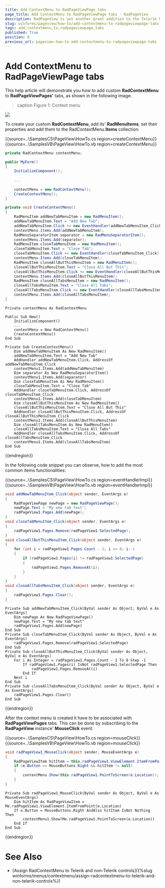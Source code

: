 ```yaml
---
title: Add ContextMenu to RadPageViewPage tabs
page_title: Add ContextMenu to RadPageViewPage tabs - RadPageView
description: RadPageView is yet another great addition to the Telerik UI for WinForms suite. As the name implies, this control layouts pages of subcontrols in different views.
slug: winforms/pageview/how-to/add-contextmenu-to-radpageviewpage-tabs
tags: add,contextmenu,to,radpageviewpage,tabs
published: True
position: 0
previous_url: pageview-how-to-add-contextmenu-to-radpageviewpage-tabs
---
```


# Add ContextMenu to RadPageViewPage tabs

This help article will demonstrate you how to add custom __RadContextMenu__ to __RadPageViewPages'__ tabs, as shown in the following image.

>caption Figure 1: Context menu

![](images/pageview-how-to-add-contextmenu-to-radpageview-tabs001.png)

To create your custom __RadContextMenu__, add its' __RadMenuItems__, set their properties and add them to the RadContextMenu.**Items** collection:

{{source=..\SamplesCS\PageView\HowTo.cs region=createContextMenu}} 
{{source=..\SamplesVB\PageView\HowTo.vb region=createContextMenu}} 

````C#
private RadContextMenu contextMenu;

public MyForm()
{
    InitializeComponent();
    
    ...
    
    contextMenu = new RadContextMenu();
    CreateContextMenu();
}

private void CreateContextMenu()
{
    RadMenuItem addNewTabMenuItem = new RadMenuItem();
    addNewTabMenuItem.Text = "Add New Tab";
    addNewTabMenuItem.Click += new EventHandler(addNewTabMenuItem_Click);
    contextMenu.Items.Add(addNewTabMenuItem);
    RadMenuSeparatorItem separator = new RadMenuSeparatorItem();
    contextMenu.Items.Add(separator);
    RadMenuItem closeTabMenuItem = new RadMenuItem();
    closeTabMenuItem.Text = "Close Tab";
    closeTabMenuItem.Click += new EventHandler(closeTabMenuItem_Click);
    contextMenu.Items.Add(closeTabMenuItem);
    RadMenuItem closeAllButThisMenuItem = new RadMenuItem();
    closeAllButThisMenuItem.Text = "Close All But This";
    closeAllButThisMenuItem.Click += new EventHandler(closeAllButThisMenuItem_Click);
    contextMenu.Items.Add(closeAllButThisMenuItem);
    RadMenuItem closeAllTabsMenuItem = new RadMenuItem();
    closeAllTabsMenuItem.Text = "Close All Tabs";
    closeAllTabsMenuItem.Click += new EventHandler(closeAllTabsMenuItem_Click);
    contextMenu.Items.Add(closeAllTabsMenuItem);
}

````
````VB.NET
Private contextMenu As RadContextMenu

Public Sub New()
    InitializeComponent()
    ...
    contextMenu = New RadContextMenu()
    CreateContextMenu()
End Sub

Private Sub CreateContextMenu()
    Dim addNewTabMenuItem As New RadMenuItem()
    addNewTabMenuItem.Text = "Add New Tab"
    AddHandler addNewTabMenuItem.Click, AddressOf addNewTabMenuItem_Click
    contextMenu1.Items.Add(addNewTabMenuItem)
    Dim separator As New RadMenuSeparatorItem()
    contextMenu1.Items.Add(separator)
    Dim closeTabMenuItem As New RadMenuItem()
    closeTabMenuItem.Text = "Close Tab"
    AddHandler closeTabMenuItem.Click, AddressOf closeTabMenuItem_Click
    contextMenu1.Items.Add(closeTabMenuItem)
    Dim closeAllButThisMenuItem As New RadMenuItem()
    closeAllButThisMenuItem.Text = "Close All But This"
    AddHandler closeAllButThisMenuItem.Click, AddressOf closeAllButThisMenuItem_Click
    contextMenu1.Items.Add(closeAllButThisMenuItem)
    Dim closeAllTabsMenuItem As New RadMenuItem()
    closeAllTabsMenuItem.Text = "Close All Tabs"
    AddHandler closeAllTabsMenuItem.Click, AddressOf closeAllTabsMenuItem_Click
    contextMenu1.Items.Add(closeAllTabsMenuItem)
End Sub

````

{{endregion}} 

In the following code snippet you can observe, how to add the most common items functionalities:

{{source=..\SamplesCS\PageView\HowTo.cs region=eventHandlerImpl}} 
{{source=..\SamplesVB\PageView\HowTo.vb region=eventHandlerImpl}} 

````C#
void addNewTabMenuItem_Click(object sender, EventArgs e)
{
    RadPageViewPage newPage = new RadPageViewPage();
    newPage.Text = "My new tab text";
    radPageView1.Pages.Add(newPage);
}
void closeTabMenuItem_Click(object sender, EventArgs e)
{
    radPageView1.Pages.Remove(radPageView1.SelectedPage);
}
void closeAllButThisMenuItem_Click(object sender, EventArgs e)
{
    for (int i = radPageView1.Pages.Count - 1; i >= 0; i--)
    {
        if (radPageView1.Pages[i] != radPageView1.SelectedPage)
        {
            radPageView1.Pages.RemoveAt(i);
        }
    }
}
void closeAllTabsMenuItem_Click(object sender, EventArgs e)
{
    radPageView1.Pages.Clear();
}

````
````VB.NET
Private Sub addNewTabMenuItem_Click(ByVal sender As Object, ByVal e As EventArgs)
    Dim newPage As New RadPageViewPage()
    newPage.Text = "My new tab text"
    radPageView1.Pages.Add(newPage)
End Sub
Private Sub closeTabMenuItem_Click(ByVal sender As Object, ByVal e As EventArgs)
    radPageView1.Pages.Remove(radPageView1.SelectedPage)
End Sub
Private Sub closeAllButThisMenuItem_Click(ByVal sender As Object, ByVal e As EventArgs)
    For i As Integer = radPageView1.Pages.Count - 1 To 0 Step -1
        If radPageView1.Pages(i) IsNot radPageView1.SelectedPage Then
            radPageView1.Pages.RemoveAt(i)
        End If
    Next i
End Sub
Private Sub closeAllTabsMenuItem_Click(ByVal sender As Object, ByVal e As EventArgs)
    radPageView1.Pages.Clear()
End Sub

````

{{endregion}} 

After the context menu is created it have to be associated with __RadPageViewPages__ tabs. This can be done by subscribing to the __RadPageView__ instance' __MouseClick__ event:

{{source=..\SamplesCS\PageView\HowTo.cs region=mouseClick}} 
{{source=..\SamplesVB\PageView\HowTo.vb region=mouseClick}} 

````C#
void radPageView1_MouseClick(object sender, MouseEventArgs e)
{
    RadPageViewItem hitItem = this.radPageView1.ViewElement.ItemFromPoint(e.Location);
    if (e.Button == MouseButtons.Right && hitItem != null)
    {
        contextMenu.Show(this.radPageView1.PointToScreen(e.Location));
    }
}

````
````VB.NET
Private Sub radPageView1_MouseClick(ByVal sender As Object, ByVal e As MouseEventArgs)
    Dim hitItem As RadPageViewItem = Me.radPageView1.ViewElement.ItemFromPoint(e.Location)
    If e.Button = MouseButtons.Right AndAlso hitItem IsNot Nothing Then
        contextMenu1.Show(Me.radPageView1.PointToScreen(e.Location))
    End If
End Sub

````

{{endregion}} 


# See Also

* [Assign RadContextMenu to Telerik and non-Telerik controls]({%slug winforms/menus/contextmenu/assign-radcontextmenu-to-telerik-and-non-telerik-controls%})
